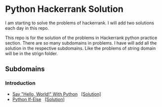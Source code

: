 # Python Hackerrank Solution
I am starting to solve the problems of hackerrank. I will add two solutions each day in this repo.

This repo is for the solution of the problems in Hackerrank python practice section. There are so many subdomains in problems. I have will add all the solution in the respective subdomains. Like the problems of string domain will be in the strign folder.

## Subdomains
### Introduction
- [Say "Hello, World!" With Python](https://www.hackerrank.com/challenges/py-hello-world?isFullScreen=true)&nbsp;&nbsp;&nbsp;[[Solution]](https://github.com/Mohitbishukarma/Hackerrank-Python-Solution-/blob/main/Introduction/say_hello_world%20_with_python.py)
- [Python If-Else](https://www.hackerrank.com/challenges/py-if-else/problem?isFullScreen=true)&nbsp;&nbsp;&nbsp;[[Solution]](https://github.com/Mohitbishukarma/Hackerrank-Python-Solution-/blob/main/Introduction/python_if_else.py)